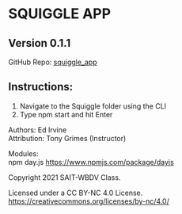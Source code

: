#  SQUIGGLE APP
##  Version 0.1.1

GitHub Repo: [squiggle_app](https://github.com/edirvine333/squiggle_app)  

## Instructions:

1.  Navigate to the Squiggle folder using the CLI
2.  Type npm start and hit Enter


Authors:  Ed Irvine  
Attribution:  Tony Grimes (Instructor)  

Modules:  
npm day.js  https://www.npmjs.com/package/dayjs

Copyright 2021 SAIT-WBDV Class.

Licensed under a CC BY-NC 4.0 License.  
https://creativecommons.org/licenses/by-nc/4.0/  
